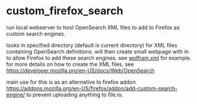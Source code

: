 # custom_firefox_search
run local webserver to host OpenSearch XML files to add to Firefox as custom search engines.

looks in specified directory (default is current directory) for XML files containing OpenSearch definitions. 
will then create small webpage with <link> in <head> to allow Firefox to add these search engines.
see [wolfram.xml](engines/wolfram.xml) for example. for more details on how to create the XML files, see https://developer.mozilla.org/en-US/docs/Web/OpenSearch

main use for this is as an alternative to firefox addon https://addons.mozilla.org/en-US/firefox/addon/add-custom-search-engine/ to prevent uploading anything to file.io.
